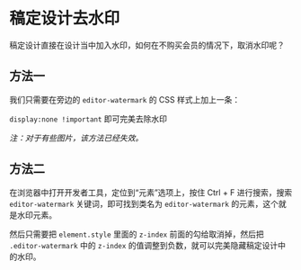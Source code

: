 # 稿定设计去水印

稿定设计直接在设计当中加入水印，如何在不购买会员的情况下，取消水印呢？

## 方法一

我们只需要在旁边的 `editor-watermark` 的 CSS 样式上加上一条：

`display:none !important` 即可完美去除水印

_注：对于有些图片，该方法已经失效。_

## 方法二

在浏览器中打开开发者工具，定位到“元素”选项上，按住 Ctrl + F 进行搜索，搜索 `editor-watermark` 关键词，即可找到类名为 `editor-watermark` 的元素，这个就是水印元素。

然后只需要把 `element.style` 里面的 `z-index` 前面的勾给取消掉，然后把 `.editor-watermark` 中的 `z-index` 的值调整到负数，就可以完美隐藏稿定设计中的水印。
